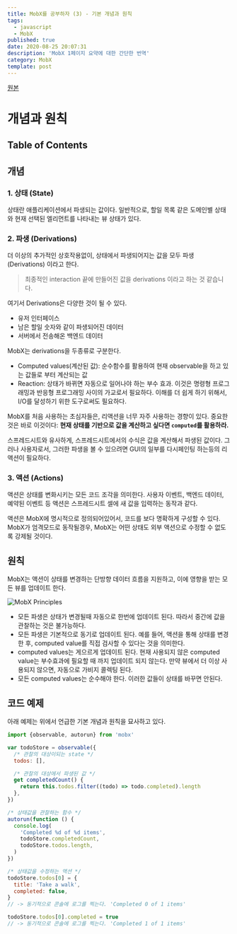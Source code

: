 ```yaml
---
title: MobX를 공부하자 (3) - 기본 개념과 원칙
tags:
  - javascript
  - MobX
published: true
date: 2020-08-25 20:07:31
description: 'MobX 1페이지 요약에 대한 간단한 번역'
category: MobX
template: post
---
```


[원본](https://mobx.js.org/intro/concepts.html)

# 개념과 원칙

## Table of Contents

## 개념

### 1. 상태 (State)

상태란 애플리케이션에서 파생되는 값이다. 일반적으로, 할일 목록 같은 도메인별 상태와 현재 선택된 엘리먼트를 나타내는 뷰 상태가 있다.

### 2. 파생 (Derivations)

더 이상의 추가적인 상호작용없이, 상태에서 파생되어지는 값을 모두 파생 (Derivations) 이라고 한다.

> 최종적인 interaction 끝에 만들어진 값을 derivations 이라고 하는 것 같습니다.

여기서 Derivations은 다양한 것이 될 수 있다.

- 유저 인터페이스
- 남은 할일 숫자와 같이 파생되어진 데이터
- 서버에서 전송해온 백엔드 데이터

MobX는 derivations을 두종류로 구분한다.

- Computed values(계산된 값): 순수함수를 활용하여 현재 observable을 하고 있는 값들로 부터 계산되는 값
- Reaction: 상태가 바뀌면 자동으로 일어나야 하는 부수 효과. 이것은 명령형 프로그래밍과 반응형 프로그래밍 사이의 가교로서 필요하다. 이해를 더 쉽게 하기 위해서, I/O를 달성하기 위한 도구로써도 필요하다.

MobX를 처음 사용하는 초심자들은, 리액션을 너무 자주 사용하는 경향이 있다. 중요한 것은 바로 이것이다: **현재 상태를 기반으로 값을 계산하고 싶다면 `computed`를 활용하라.**

스프레드시트와 유사하게, 스프레드시트에서의 수식은 값을 계산해서 파생된 값이다. 그러나 사용자로서, 그러한 파생을 볼 수 있으려면 GUI의 일부를 다시페인팅 하는등의 리액션이 필요하다.

### 3. 액션 (Actions)

액션은 상태를 변화시키는 모든 코드 조각을 의미한다. 사용자 이벤트, 백엔드 데이터, 예약된 이벤트 등 액션은 스프레드시트 셀에 새 값을 입력하는 동작과 같다.

액션은 MobX에 명시적으로 정의되어있어서, 코드를 보다 명확하게 구성할 수 있다. MobX가 엄격모드로 동작될경우, MobX는 어떤 상태도 외부 액션으로 수정할 수 없도록 강제될 것이다.

## 원칙

MobX는 액션이 상태를 변경하는 단방향 데이터 흐름을 지원하고, 이에 영향을 받는 모든 뷰를 업데이트 한다.

![MobX Principles](https://mobx.js.org/assets/action-state-view.png)

- 모든 파생은 상태가 변경될때 자동으로 한번에 업데이트 된다. 따라서 중간에 값을 관찰하는 것은 불가능하다.
- 모든 파생은 기본적으로 동기로 업데이트 된다. 예를 들어, 액션을 통해 상태를 변경한 후, computed value를 직접 검사할 수 있다는 것을 의미한다.
- computed values는 게으르게 업데이트 된다. 현재 사용되지 않은 computed value는 부수효과에 필요할 때 까지 업데이트 되지 않는다. 만약 뷰에서 더 이상 사용되지 않으면, 자동으로 가비지 콜렉팅 된다.
- 모든 computed values는 순수해야 한다. 이러한 값들이 상태를 바꾸면 안된다.

## 코드 예제

아래 예제는 위에서 언급한 기본 개념과 원칙을 묘사하고 있다.

```jsx
import {observable, autorun} from 'mobx'

var todoStore = observable({
  /* 관찰의 대상이되는 state */
  todos: [],

  /* 관찰의 대상에서 파생된 값 */
  get completedCount() {
    return this.todos.filter((todo) => todo.completed).length
  },
})

/* 상태값을 관찰하는 함수 */
autorun(function () {
  console.log(
    'Completed %d of %d items',
    todoStore.completedCount,
    todoStore.todos.length,
  )
})

/* 상태값을 수정하는 액션 */
todoStore.todos[0] = {
  title: 'Take a walk',
  completed: false,
}
// -> 동기적으로 콘솔에 로그를 찍는다. 'Completed 0 of 1 items'

todoStore.todos[0].completed = true
// -> 동기적으로 콘솔에 로그를 찍는다. 'Completed 1 of 1 items'
```
